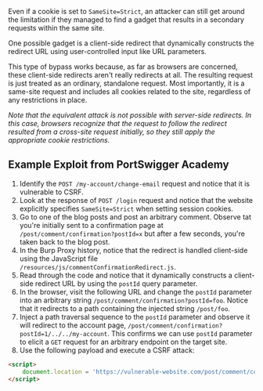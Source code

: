 Even if a cookie is set to `SameSite=Strict`, an attacker can still get around the limitation if they managed to find a gadget that results in a secondary requests within the same site.

<!-- @TODO: Link DOM-based open redirection on "client-side redirect" word -->
One possible gadget is a client-side redirect that dynamically constructs the redirect URL using user-controlled input like URL parameters.

This type of bypass works because, as far as browsers are concerned, these client-side redirects aren't really redirects at all. The resulting request is just treated as an ordinary, standalone request. Most importantly, it is a same-site request and includes all cookies related to the site, regardless of any restrictions in place.

*Note that the equivalent attack is not possible with server-side redirects. In this case, browsers recognize that the request to follow the redirect resulted from a cross-site request initially, so they still apply the appropriate cookie restrictions.*
## Example Exploit from PortSwigger Academy
1. Identify the `POST /my-account/change-email` request and notice that it is vulnerable to CSRF.
2. Look at the response of `POST /login` request and notice that the website explicitly specifies `SameSite=Strict` when setting session cookies.
3. Go to one of the blog posts and post an arbitrary comment. Observe tat you're initially sent to a confirmation page at `/post/comment/confirmation?postId=x` but after a few seconds, you're taken back to the blog post.
4. In the Burp Proxy history, notice that the redirect is handled client-side using the JavaScript file `/resources/js/commentConfirmationRedirect.js`.
5. Read through the code and notice that it dynamically constructs a client-side redirect URL by using the `postId` query parameter.
6. In the browser, visit the following URL and change the `postId` parameter into an arbitrary string `/post/comment/confirmation?postId=foo`. Notice that it redirects to a path containing the injected string `/post/foo`.
7. Inject a path traversal sequence to the `postId` parameter and observe it will redirect to the account page, `/post/comment/confirmation?postId=1/../../my-account`. This confirms we can use `postId` parameter to elicit a `GET` request for an arbitrary endpoint on the target site.
8. Use the following payload and execute a CSRF attack:
```html
<script>
	document.location = 'https://vulnerable-website.com/post/comment/confirmation?postId=1/../../my-account/change-email?email=pwned%40normal-user.net%26submit=1';
</script>
```